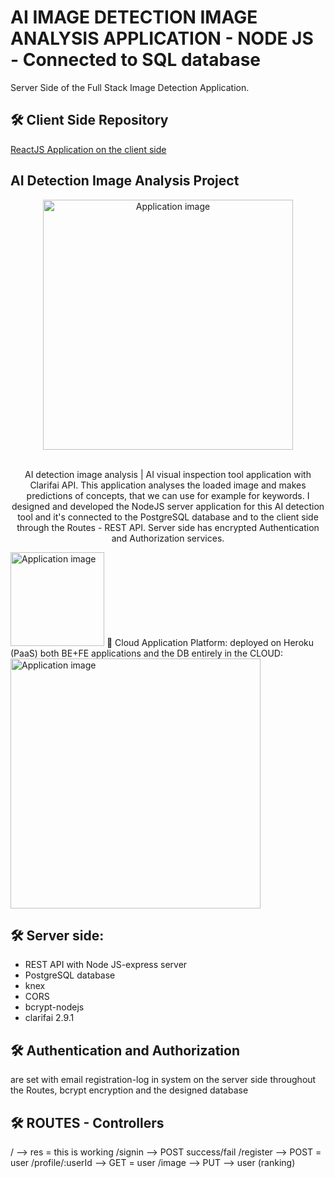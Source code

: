# AI IMAGE DETECTION IMAGE ANALYSIS APPLICATION - NODE JS - Connected to SQL database

 Server Side of the Full Stack Image Detection Application.
 ## 🛠 Client Side Repository
<a href="https://github.com/vargaae/image-detect-app" target="_blank"> ReactJS Application on the client side</a>
## AI Detection Image Analysis Project
<div align="center">
  <img alt="Application image" src="https://cssh.northeastern.edu/informationethics/wp-content/uploads/sites/44/2020/07/ai@2x.png" width="400" />
</div>
<br>
<p align="center">
AI detection image analysis | AI visual inspection tool
application with Clarifai API.
This application analyses the loaded image and makes predictions of concepts, that we can use for example for keywords. I designed and developed the NodeJS server application for this AI detection tool and it's connected to the PostgreSQL database and to the client side through the Routes - REST API. Server side has encrypted Authentication and Authorization services.
</p>
<img alt="Application image" src="https://www.clarifai.com/hs-fs/hubfs/logo/Clarifai/clarifai-740x150.png?width=120&name=clarifai-740x150.png" width="150" />
 🚀 Cloud Application Platform: deployed on Heroku (PaaS) 
both BE+FE applications and the DB entirely in the CLOUD:
<img alt="Application image" src="https://coralogix.com/wp-content/uploads/2020/05/Heroku-Monitoring-Logging.png" width="400" />

## 🛠 Server side: 
- REST API with Node JS-express server
- PostgreSQL database
- knex
- CORS
- bcrypt-nodejs
- clarifai 2.9.1

## 🛠 Authentication and Authorization 
are set with email registration-log in system on the server side throughout the Routes, bcrypt encryption and the designed database

## 🛠 ROUTES - Controllers

/ --> res = this is working
/signin --> POST success/fail
/register --> POST = user
/profile/:userId --> GET = user
/image --> PUT --> user (ranking)